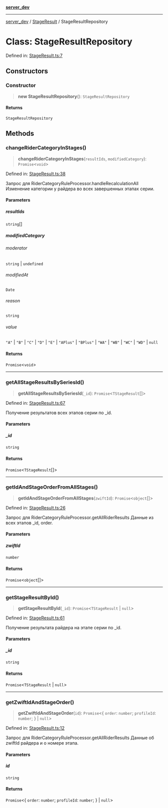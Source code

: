 [**server_dev**](../../README.md)

***

[server_dev](../../README.md) / [StageResult](../README.md) / StageResultRepository

# Class: StageResultRepository

Defined in: [StageResult.ts:7](https://github.com/caH40/zwiftpower/blob/5fffec92fb890f2c9fb8c4956cd7f708cc1e00f5/server/src/repositories/StageResult.ts#L7)

## Constructors

### Constructor

> **new StageResultRepository**(): `StageResultRepository`

#### Returns

`StageResultRepository`

## Methods

### changeRiderCategoryInStages()

> **changeRiderCategoryInStages**(`resultIds`, `modifiedCategory`): `Promise`\<`void`\>

Defined in: [StageResult.ts:38](https://github.com/caH40/zwiftpower/blob/5fffec92fb890f2c9fb8c4956cd7f708cc1e00f5/server/src/repositories/StageResult.ts#L38)

Запрос для RiderCategoryRuleProcessor.handleRecalculationAll
Изменение категории у райдера во всех завершенных этапах серии.

#### Parameters

##### resultIds

`string`[]

##### modifiedCategory

###### moderator

`string` \| `undefined`

###### modifiedAt

`Date`

###### reason

`string`

###### value

`"A"` \| `"B"` \| `"C"` \| `"D"` \| `"E"` \| `"APlus"` \| `"BPlus"` \| `"WA"` \| `"WB"` \| `"WC"` \| `"WD"` \| `null`

#### Returns

`Promise`\<`void`\>

***

### getAllStageResultsBySeriesId()

> **getAllStageResultsBySeriesId**(`_id`): `Promise`\<`TStageResult`[]\>

Defined in: [StageResult.ts:67](https://github.com/caH40/zwiftpower/blob/5fffec92fb890f2c9fb8c4956cd7f708cc1e00f5/server/src/repositories/StageResult.ts#L67)

Получение результатов всех этапов серии по _id.

#### Parameters

##### \_id

`string`

#### Returns

`Promise`\<`TStageResult`[]\>

***

### getIdAndStageOrderFromAllStages()

> **getIdAndStageOrderFromAllStages**(`zwiftId`): `Promise`\<`object`[]\>

Defined in: [StageResult.ts:26](https://github.com/caH40/zwiftpower/blob/5fffec92fb890f2c9fb8c4956cd7f708cc1e00f5/server/src/repositories/StageResult.ts#L26)

Запрос для RiderCategoryRuleProcessor.getAllRiderResults
Данные из всех этапов _id, order.

#### Parameters

##### zwiftId

`number`

#### Returns

`Promise`\<`object`[]\>

***

### getStageResultById()

> **getStageResultById**(`_id`): `Promise`\<`TStageResult` \| `null`\>

Defined in: [StageResult.ts:61](https://github.com/caH40/zwiftpower/blob/5fffec92fb890f2c9fb8c4956cd7f708cc1e00f5/server/src/repositories/StageResult.ts#L61)

Получение результата райдера на этапе серии по _id.

#### Parameters

##### \_id

`string`

#### Returns

`Promise`\<`TStageResult` \| `null`\>

***

### getZwiftIdAndStageOrder()

> **getZwiftIdAndStageOrder**(`id`): `Promise`\<\{ `order`: `number`; `profileId`: `number`; \} \| `null`\>

Defined in: [StageResult.ts:12](https://github.com/caH40/zwiftpower/blob/5fffec92fb890f2c9fb8c4956cd7f708cc1e00f5/server/src/repositories/StageResult.ts#L12)

Запрос для RiderCategoryRuleProcessor.getAllRiderResults
Данные об zwiftId райдера и о номере этапа.

#### Parameters

##### id

`string`

#### Returns

`Promise`\<\{ `order`: `number`; `profileId`: `number`; \} \| `null`\>
